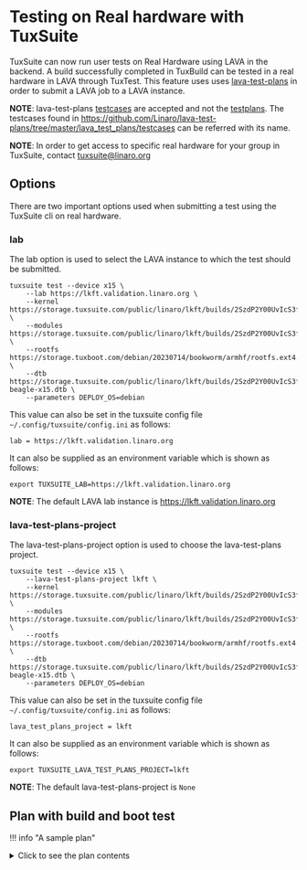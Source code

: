 # Testing on Real hardware with TuxSuite

TuxSuite can now run user tests on Real Hardware using LAVA in the
backend. A build successfully completed in TuxBuild can be tested in a
real hardware in LAVA through TuxTest. This feature uses uses
[lava-test-plans](https://github.com/Linaro/lava-test-plans) in order
to submit a LAVA job to a LAVA instance.

**__NOTE__**: lava-test-plans [testcases](https://github.com/Linaro/lava-test-plans/tree/master/lava_test_plans/testcases) are accepted and not the
[testplans](https://github.com/Linaro/lava-test-plans/tree/master/lava_test_plans/testplans). The testcases found in
<https://github.com/Linaro/lava-test-plans/tree/master/lava_test_plans/testcases>
can be referred with its name.

**__NOTE__**: In order to get access to specific real hardware for
your group in TuxSuite, contact <tuxsuite@linaro.org>

## Options

There are two important options used when submitting a test using the
TuxSuite cli on real hardware.

### lab

The lab option is used to select the LAVA instance to which the test
should be submitted.

```shell
tuxsuite test --device x15 \
    --lab https://lkft.validation.linaro.org \
    --kernel https://storage.tuxsuite.com/public/linaro/lkft/builds/2SzdP2Y00UvIcS3f56EaTILWuLX/zImage \
    --modules https://storage.tuxsuite.com/public/linaro/lkft/builds/2SzdP2Y00UvIcS3f56EaTILWuLX/modules.tar.xz \
    --rootfs https://storage.tuxboot.com/debian/20230714/bookworm/armhf/rootfs.ext4.xz \
    --dtb https://storage.tuxsuite.com/public/linaro/lkft/builds/2SzdP2Y00UvIcS3f56EaTILWuLX/dtbs/am57xx-beagle-x15.dtb \
    --parameters DEPLOY_OS=debian
```

This value can also be set in the tuxsuite config file
`~/.config/tuxsuite/config.ini` as follows:

`lab = https://lkft.validation.linaro.org`

It can also be supplied as an environment variable which is shown as
follows:

`export TUXSUITE_LAB=https://lkft.validation.linaro.org`

**__NOTE__**: The default LAVA lab instance is
<https://lkft.validation.linaro.org>

### lava-test-plans-project

The lava-test-plans-project option is used to choose the
lava-test-plans project.

```shell
tuxsuite test --device x15 \
    --lava-test-plans-project lkft \
    --kernel https://storage.tuxsuite.com/public/linaro/lkft/builds/2SzdP2Y00UvIcS3f56EaTILWuLX/zImage \
    --modules https://storage.tuxsuite.com/public/linaro/lkft/builds/2SzdP2Y00UvIcS3f56EaTILWuLX/modules.tar.xz \
    --rootfs https://storage.tuxboot.com/debian/20230714/bookworm/armhf/rootfs.ext4.xz \
    --dtb https://storage.tuxsuite.com/public/linaro/lkft/builds/2SzdP2Y00UvIcS3f56EaTILWuLX/dtbs/am57xx-beagle-x15.dtb \
    --parameters DEPLOY_OS=debian
```

This value can also be set in the tuxsuite config file
`~/.config/tuxsuite/config.ini` as follows:

`lava_test_plans_project = lkft`

It can also be supplied as an environment variable which is shown as
follows:

`export TUXSUITE_LAVA_TEST_PLANS_PROJECT=lkft`

**__NOTE__**: The default lava-test-plans-project is `None`

## Plan with build and boot test

!!! info "A sample plan"
    <details>
    <summary>Click to see the plan contents</summary>

    ```
    lkftfragments: &lkftfragments
      - &frag-lkft-base https://raw.githubusercontent.com/Linaro/meta-lkft/kirkstone/meta/recipes-kernel/linux/files/lkft.config
      - &frag-lkft-crypto https://raw.githubusercontent.com/Linaro/meta-lkft/kirkstone/meta/recipes-kernel/linux/files/lkft-crypto.config
      - &frag-lkft-distro https://raw.githubusercontent.com/Linaro/meta-lkft/kirkstone/meta/recipes-kernel/linux/files/distro-overrides.config
      - &frag-lkft-systemd https://raw.githubusercontent.com/Linaro/meta-lkft/kirkstone/meta/recipes-kernel/linux/files/systemd.config
      - &frag-lkft-virtio https://raw.githubusercontent.com/Linaro/meta-lkft/kirkstone/meta/recipes-kernel/linux/files/virtio.config

    version: 1
    name: x15 build and boot test.
    description: Demonstrate a build and boot test with x15 via real hardware
    jobs:
    - name: arm-lkftconfig-dut
      builds:
        - build_name: gcc-10-lkftconfig
          target_arch: arm
          toolchain: gcc-10
          kconfig: [ defconfig, *frag-lkft-base, *frag-lkft-crypto, *frag-lkft-distro, *frag-lkft-systemd, *frag-lkft-virtio, CONFIG_ARM_TI_CPUFREQ=y, CONFIG_SERIAL_8250_OMAP=y, CONFIG_POSIX_MQUEUE=y, CONFIG_OF=y, CONFIG_SYN_COOKIES=y, CONFIG_SCHEDSTATS=y, CONFIG_AHCI_DWC=y, CONFIG_KFENCE=n ]
      tests:
        - device: x15
          boot_args: rw
          parameters: {DEPLOY_OS: "debian"}
          dtb: am57xx-beagle-x15.dtb
          rootfs: https://storage.tuxboot.com/debian/20230714/bookworm/armhf/rootfs.ext4.xz
    ```

    </details>

Submitting the above plan file will build the kernel and submit the
test as a LAVA job with the kernel build artifacts.

```shell
tuxsuite plan submit \
    --git-repo https://gitlab.com/Linaro/lkft/mirrors/torvalds/linux-mainline \
    --git-ref master \
    --lab https://validation.linaro.org/ \
    --lava-test-plans-project lkft \
    x15-boot-plan.yaml
```

## Additional parameters to lava-test-plans

Any extra parameters to lava-test-plans can be supplied with the
`--parameters` option in the command line. The `--parameters` option
can be repeated multiple times. This can also be used within a plan as
a parameters dictionary.

```shell
tuxsuite test --device x15 \
    --lab https://lkft.validation.linaro.org \
    --kernel https://storage.tuxsuite.com/public/linaro/lkft/builds/2SzdP2Y00UvIcS3f56EaTILWuLX/zImage \
    --modules https://storage.tuxsuite.com/public/linaro/lkft/builds/2SzdP2Y00UvIcS3f56EaTILWuLX/modules.tar.xz \
    --rootfs https://storage.tuxboot.com/debian/20230714/bookworm/armhf/rootfs.ext4.xz \
    --dtb https://storage.tuxsuite.com/public/linaro/lkft/builds/2SzdP2Y00UvIcS3f56EaTILWuLX/dtbs/am57xx-beagle-x15.dtb \
    --parameters DEPLOY_OS=debian \
    --parameters KVM_UNIT_TESTS_REVISION=ca85dda2671e88d34acfbca6de48a9ab32b1810d \
    --parameters LAVA_JOB_PRIORITY=5
```

!!! info "Plan with multiple paramaters"
    <details>
    <summary>Click to see the plan contents</summary>

    ```
    lkftfragments: &lkftfragments
      - &frag-lkft-base https://raw.githubusercontent.com/Linaro/meta-lkft/kirkstone/meta/recipes-kernel/linux/files/lkft.config
      - &frag-lkft-crypto https://raw.githubusercontent.com/Linaro/meta-lkft/kirkstone/meta/recipes-kernel/linux/files/lkft-crypto.config
      - &frag-lkft-distro https://raw.githubusercontent.com/Linaro/meta-lkft/kirkstone/meta/recipes-kernel/linux/files/distro-overrides.config
      - &frag-lkft-systemd https://raw.githubusercontent.com/Linaro/meta-lkft/kirkstone/meta/recipes-kernel/linux/files/systemd.config
      - &frag-lkft-virtio https://raw.githubusercontent.com/Linaro/meta-lkft/kirkstone/meta/recipes-kernel/linux/files/virtio.config

    version: 1
    name: x15 build and boot test.
    description: Demonstrate a build and boot test with x15 via real hardware
    jobs:
    - name: arm-lkftconfig-dut
      builds:
        - build_name: gcc-10-lkftconfig
          target_arch: arm
          toolchain: gcc-10
          kconfig: [ defconfig, *frag-lkft-base, *frag-lkft-crypto, *frag-lkft-distro, *frag-lkft-systemd, *frag-lkft-virtio, CONFIG_ARM_TI_CPUFREQ=y, CONFIG_SERIAL_8250_OMAP=y, CONFIG_POSIX_MQUEUE=y, CONFIG_OF=y, CONFIG_SYN_COOKIES=y, CONFIG_SCHEDSTATS=y, CONFIG_AHCI_DWC=y, CONFIG_KFENCE=n ]
      tests:
        - device: x15
          boot_args: rw
          parameters: {DEPLOY_OS: "debian", OVERLAY_PATH: "/", KVM_UNIT_TESTS_REVISION: "ca85dda2671e88d34acfbca6de48a9ab32b1810d", LAVA_JOB_PRIORITY: "5"}
          dtb: am57xx-beagle-x15.dtb
          rootfs: https://storage.tuxboot.com/debian/20230714/bookworm/armhf/rootfs.ext4.xz
    ```

    </details>

Some commonly used parameters are listed below, which is not
exhaustive though:

- DEPLOY_OS
- LAVA_JOB_PRIORITY *(The default is 10)*
- OVERLAY_PATH
- KSELFTEST_PATH
- KVM_UNIT_TESTS_REVISION
- TAGS
- PROJECT_NAME
- TEST_DEFINITIONS_REPOSITORY
- TDEFINITIONS_REVISION

!!! info "Examples"
    Many example plans for different real hardwares can be found in <https://gitlab.com/Linaro/tuxsuite/-/tree/master/examples/test-on-real-hardware>

## Supported real hardwares

- bcm2711-rpi-4-b
- dragonboard-410c
- dragonboard-845c
- e850-96
- i386
- juno-r2
- x15
- x86
